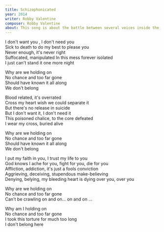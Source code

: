```yaml
---
title: Schizophonicated
year: 2014
writer: Robby Valentine
composer: Robby Valentine
about: This song is about the battle between several voices inside the head of a person lost in an unfulfilled ambition. Or… it can also be about someone trapped in a relationship. That’s what it looks like in the beginning. It’s another Muse-minded composition.
---
```


<p>I don't want you , I don't need you<br />
    Sick to death to do my best to please you<br />
    Never enough, it's never right<br />
    Suffocated, manipulated In this mess forever isolated<br />
    I just can't stand it one more night</p>

<p>Why are we holding on<br />
    No chance and too far gone<br />
    Should have known it all along<br />
    We don't belong</p>

<p>Blood related, it's overrated<br />
    Cross my heart wish we could separate it<br />
    But there's no release in suicide<br />
    But I don't want it, I don't need it<br />
    This poisoned chalice, to the core defeated<br />
    I wear my cross, buried alive</p>

<p>Why are we holding on<br />
    No chance and too far gone<br />
    Should have known it all along<br />
    We don't belong</p>

<p>I put my faith in you, I trust my life to you<br />
    God knows I ache for you, fight for you, die for you<br />
    Affliction, addiction, it's just a fools conviction<br />
    Aggrieving, deceiving, stupendous make-believing<br />
    Denying, belying, my bleeding heart is dying over you, over you</p>

<p>Why are we holding on<br />
    No chance and too far gone<br />
    Can't be crawling on and on... on and on ...</p>

<p>Why am I holding on<br />
    No chance and too far gone<br />
    I took this torture for much too long<br />
    I don't belong here</p>